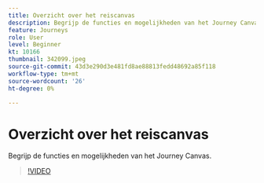 ```yaml
---
title: Overzicht over het reiscanvas
description: Begrijp de functies en mogelijkheden van het Journey Canvas.
feature: Journeys
role: User
level: Beginner
kt: 10166
thumbnail: 342099.jpeg
source-git-commit: 43d3e290d3e481fd8ae88813fedd48692a85f118
workflow-type: tm+mt
source-wordcount: '26'
ht-degree: 0%

---
```



# Overzicht over het reiscanvas

Begrijp de functies en mogelijkheden van het Journey Canvas.

>[!VIDEO](https://video.tv.adobe.com/v/342099?quality=12&learn=on)

